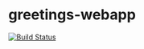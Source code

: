# greetings-webapp

[![Build Status](https://travis-ci.org/KhanyisoCairo/greetings-webapp.svg?branch=master)](https://travis-ci.org/KhanyisoCairo/greetings-webapp)

